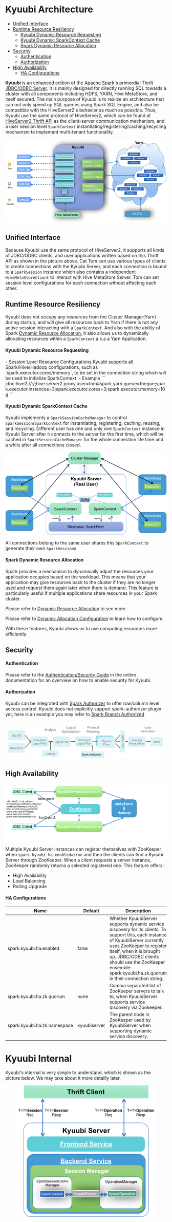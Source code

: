 # Kyuubi Architecture

- [Unified Interface](#1.1)
- [Runtime Resource Resiliency](#1.2)
    - [Kyuubi Dynamic Resource Requesting](#1.2.1)
    - [Kyuubi Dynamic SparkContext Cache](#1.2.2)
    - [Spark Dynamic Resource Allocation](#1.2.3)
- [Security](#1.3)
    - [Authentication](#1.3.1)
    - [Authorization](#1.3.2)
- [High Availability](#1.4)
    - [HA Configurations](#1.4.1)

**Kyuubi** is an enhanced edition of the [Apache Spark](http://spark.apache.org)'s primordial
[Thrift JDBC/ODBC Server](http://spark.apache.org/docs/latest/sql-programming-guide.html#running-the-thrift-jdbcodbc-server).
It is mainly designed for directly running SQL towards a cluster with all components including HDFS, YARN, Hive MetaStore,
and itself secured. The main purpose of Kyuubi is to realize an architecture that can not only speed up SQL queries using
Spark SQL Engine, and also be compatible with the HiveServer2's behavior as much as possible. Thus, Kyuubi use the same protocol
of HiveServer2, which can be found at [HiveServer2 Thrift API](https://cwiki.apache.org/confluence/display/Hive/HiveServer2+Thrift+API)
as the client-server communication mechanism, and a user session level `SparkContext` instantiating/registering/caching/recycling
mechanism to implement multi-tenant functionality.

<div style="text-align: center">
    <img style="zoom: 0.88" src="./imgs/kyuubi_architecture.png" />
</div>

<h2 id="1.1">Unified Interface</h2>

Because Kyuubi use the same protocol of HiveServer2, it supports all kinds of JDBC/ODBC clients, and user applications written based
on this Thrift API as shown in the picture above. Cat Tom can use various types of clients to create connections with the Kyuubi Server,
and each connection is bound to a `SparkSession` instance which also contains a independent `HiveMetaStoreClient` to interact with Hive MetaStore
Server. Tom can set session level configurations for each connection without affecting each other.

<h2 id="1.2">Runtime Resource Resiliency</h2>

Kyuubi does not occupy any resources from the Cluster Manager(Yarn) during startup, and will give all resources back to Yarn if there
is not any active session interacting with a `SparkContext`. And also with the ability of Spark [Dynamic Resource Allocation](http://spark.apache.org/docs/latest/job-scheduling.html#dynamic-resource-allocation),
it also allows us to dynamically allocating resources within a `SparkContext` a.k.a a Yarn Application.

<h4 id="1.2.1">Kyuubi Dynamic Resource Requesting</h4>
- Session Level Resource Configurations    
    Kyuubi supports all Spark/Hive/Hadoop configurations, such as `spark.executor.cores/memory`, to be set in the connection
    string which will be used to initialize SparkContext.
- Example    
    ```
    jdbc:hive2://<host>:<port>/;hive.server2.proxy.user=tom#spark.yarn.queue=theque;spark.executor.instances=3;spark.executor.cores=3;spark.executor.memory=10g
    ```

<h4 id="1.2.2">Kyuubi Dynamic SparkContext Cache</h4>

Kyuubi implements a `SparkSessionCacheManager` to control `SparkSession`/`SparkContext` for instantiating, registering,
caching, reusing, and recycling. Different user has one and only one `SparkContext` instance in Kyuubi Server after it connects
to the server for the first time, which will be cached in `SparkSessionCacheManager` for the whole connection life time and
a while after all connections closed.

<div style="text-align: center">
    <img style="zoom: 0.66" src="./imgs/impersonation.png" />
</div>

All connections belong to the same user shares this `SparkContext` to generate their own `SparkSession`s

<h4 id="1.2.3">Spark Dynamic Resource Allocation</h4>

Spark provides a mechanism to dynamically adjust the resources your application occupies based on the workload. This means
that your application may give resources back to the cluster if they are no longer used and request them again later when
there is demand. This feature is particularly useful if multiple applications share resources in your Spark cluster.

Please refer to [Dynamic Resource Allocation](http://spark.apache.org/docs/latest/job-scheduling.html#dynamic-resource-allocation) to see more.

Please refer to [Dynamic Allocation Configuration](http://spark.apache.org/docs/latest/configuration.html#dynamic-allocation) to learn how to configure.

With these features, Kyuubi allows us to use computing resources more efficiently.

<h2 id="1.3">Security</h2>

<h4 id="1.3.1">Authentication</h4>

Please refer to the [Authentication/Security Guide](docs/authentication.md) in the online documentation for an overview on how to enable security for Kyuubi.

<h4 id="1.3.2">Authorization</h4>

Kyuubi can be integrated with [Spark Authorizer](https://yaooqinn.github.io/spark-authorizer/) to offer row/column level access control.
Kyuubi does not explicitly support spark-authorizer plugin yet, here is an example you may refer to
[Spark Branch Authorized](https://github.com/yaooqinn/spark/tree/v2.1.2-based)

<div style="text-align: center">
    <img style="zoom: 1.00" src="./imgs/authorization.png" />
</div>

<h2 id="1.4">High Availability</h2>

<div style="text-align: center">
    <img style="zoom: 1.00" src="./imgs/ha.png" />
</div>

Multiple Kyuubi Server instances can register themselves with ZooKeeper when `spark.kyuubi.ha.enabled=true` and then
the clients can find a Kyuubi Server through ZooKeeper. When a client requests a server instance, ZooKeeper randomly returns 
a selected registered one. This feature offers:

 - High Availability
 - Load Balancing
 - Rolling Upgrade

<h4 id="1.4.1">HA Configurations</h4>

Name|Default|Description
---|---|---
spark.kyuubi.ha.enabled|false|Whether KyuubiServer supports dynamic service discovery for its clients. To support this, each instance of KyuubiServer currently uses ZooKeeper to register itself, when it is brought up. JDBC/ODBC clients should use the ZooKeeper ensemble: spark.kyuubi.ha.zk.quorum in their connection string.
spark.kyuubi.ha.zk.quorum|none|Comma separated list of ZooKeeper servers to talk to, when KyuubiServer supports service discovery via Zookeeper.
spark.kyuubi.ha.zk.namespace|kyuubiserver|The parent node in ZooKeeper used by KyuubiServer when supporting dynamic service discovery.

# Kyuubi Internal

Kyuubi's internal is very simple to understand, which is shown as the picture below. We may take about it more detailly later.

<div style="text-align: center">
    <img style="zoom: 1.00" src="./imgs/kyuubi_internal.png" />
</div>

